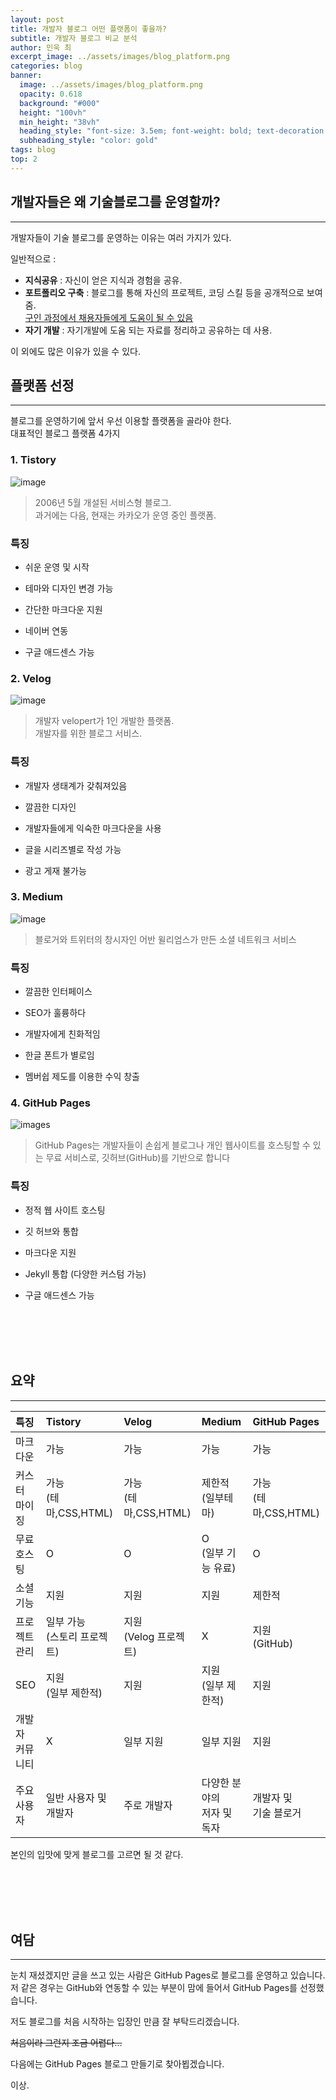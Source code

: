 ```yaml
---
layout: post
title: 개발자 블로그 어떤 플랫폼이 좋을까?
subtitle: 개발자 블로그 비교 분석
author: 민욱 최 
excerpt_image: ../assets/images/blog_platform.png
categories: blog
banner:
  image: ../assets/images/blog_platform.png
  opacity: 0.618
  background: "#000"
  height: "100vh"
  min_height: "38vh"
  heading_style: "font-size: 3.5em; font-weight: bold; text-decoration: underline"
  subheading_style: "color: gold"
tags: blog
top: 2
---
```

      
  
개발자들은 왜 기술블로그를 운영할까?
------------   
---  
  
개발자들이 기술 블로그를 운영하는 이유는 여러 가지가 있다. 

일반적으로 : 

  * **지식공유** : 자신이 얻은 지식과 경험을 공유.
  * **포트폴리오 구축** : 블로그를 통해 자신의 프로젝트, 코딩 스킬 등을 공개적으로 보여줌.   
  <u>구인 과정에서 채용자들에게 도움이 될 수 있음</u>
  * **자기 개발** : 자기개발에 도움 되는 자료를 정리하고 공유하는 데 사용. 

이 외에도 많은 이유가 있을 수 있다.  
  
  
플랫폼 선정
------------
---
블로그를 운영하기에 앞서 우선 이용할 플랫폼을 골라야 한다.   
대표적인 블로그 플랫폼 4가지

### 1. Tistory ###
![image](https://encrypted-tbn0.gstatic.com/images?q=tbn:ANd9GcR1jim_R36HSPdIcMlbzOPyTxqm8ONhxtgjTQ&usqp=CAU)


>2006년 5월 개설된 서비스형 블로그.    
>과거에는 다음, 현재는 카카오가 운영 중인 플랫폼.

### 특징

* 쉬운 운영 및 시작

* 테마와 디자인 변경 가능

* 간단한 마크다운 지원

* 네이버 연동

* 구글 애드센스 가능

### 2. Velog ###
![image](https://images.velog.io/images/kyukim/post/57af34db-1cb7-48ed-8ca3-23824f95b042/velog_logo.png)


>개발자 velopert가 1인 개발한 플랫폼.  
>개발자를 위한 블로그 서비스.

### 특징

* 개발자 생태계가 갖춰져있음

* 깔끔한 디자인

* 개발자들에게 익숙한 마크다운을 사용

* 글을 시리즈별로 작성 가능

* 광고 게재 불가능

### 3. Medium ###
![image](https://cdn.imweb.me/upload/S2021042963e148c39f1a7/cc0998ee99506.png)


>블로거와 트위터의 창시자인 어반 윌리엄스가 만든 소셜 네트워크 서비스  

### 특징

* 깔끔한 인터페이스

* SEO가 훌륭하다

* 개발자에게 친화적임

* 한글 폰트가 별로임

* 멤버쉽 제도를 이용한 수익 창출

### 4. GitHub Pages ###
![images](https://images.velog.io/images/tmdejr1117/post/6a89fedf-0be5-49ca-8a5b-ba0d89d65e8f/github_pages_logo.jpg)


>GitHub Pages는 개발자들이 손쉽게 블로그나 개인 웹사이트를 호스팅할 수 있는 무료 서비스로, 깃허브(GitHub)를 기반으로 합니다 

### 특징

* 정적 웹 사이트 호스팅

* 깃 허브와 통합

* 마크다운 지원

* Jekyll 통합 (다양한 커스텀 가능)

* 구글 애드센스 가능

<br>
<br>
<br>
<br>


요약
---   
---  

| 특징    | Tistory | Velog | Medium | GitHub Pages |
| :--- |:---- | :---- | :- | :---- |
| 마크<br>다운 | 가능 | 가능 | 가능 | 가능 |
| 커스터<br>마이징 | 가능<br>(테마,CSS,HTML) | 가능<br>(테마,CSS,HTML) | 제한적<br>(일부테마) | 가능<br>(테마,CSS,HTML) |
| 무료<br>호스팅 | O | O | O<br>(일부 기능 유료) | O |
| 소셜<br>기능 | 지원 | 지원 | 지원 | 제한적 |
| 프로<br>젝트<br>관리 | 일부 가능<br>(스토리 프로젝트) | 지원<br>(Velog 프로젝트) | X | 지원<br>(GitHub) |
| SEO | 지원<br>(일부 제한적) | 지원 | 지원<br>(일부 제한적) | 지원 |
| 개발자<br>커뮤<br>니티 | X | 일부 지원 | 일부 지원 | 지원 |
| 주요<br>사용자 | 일반 사용자 및 <br>개발자 | 주로 개발자 | 다양한 분야의<br> 저자 및 독자 | 개발자 및 <br>기술 블로거 |
  

본인의 입맛에 맞게 블로그를 고르면 될 것 같다.


<br>
<br>
<br>
<br>

여담
---
---
눈치 재셨겠지만 글을 쓰고 있는 사람은 GitHub Pages로 블로그를 운영하고 있습니다.   
저 같은 경우는 GitHub와 연동할 수 있는 부분이 맘에 들어서 GitHub Pages를 선정했습니다.   

저도 블로그를 처음 시작하는 입장인 만큼 잘 부탁드리겠습니다.   

~~처음이라 그런지 조금 어렵다...~~

다음에는 GitHub Pages 블로그 만들기로 찾아뵙겠습니다.

이상.